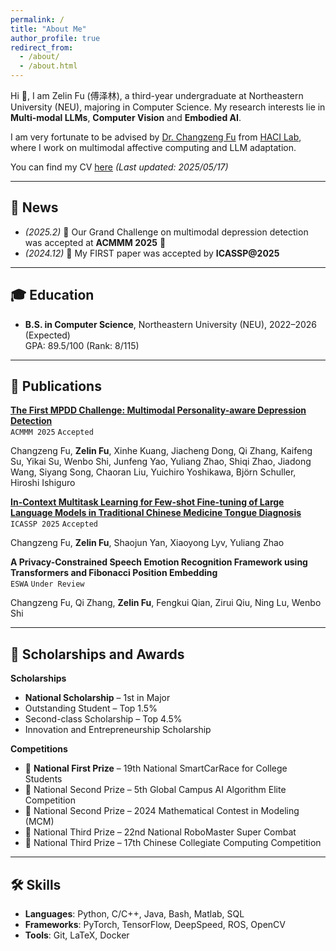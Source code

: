 ```yaml
---
permalink: /
title: "About Me"
author_profile: true
redirect_from: 
  - /about/
  - /about.html
---
```


Hi 👋, I am Zelin Fu (傅泽林), a third-year undergraduate at Northeastern University (NEU), majoring in Computer Science. My research interests lie in **Multi-modal LLMs**, **Computer Vision** and **Embodied AI**.

I am very fortunate to be advised by [Dr. Changzeng Fu](https://sstc.neuq.edu.cn/info/1131/2662.htm) from [HACI Lab](https://sstc.neuq.edu.cn/index.htm), where I work on multimodal affective computing and LLM adaptation.

You can find my CV [here](/assets/cv/zelin_fu_cv.pdf) *(Last updated: 2025/05/17)*

---

## 🌟 News

- _(2025.2)_ 🎉 Our Grand Challenge on multimodal depression detection was accepted at **ACMMM 2025** 🎉
- _(2024.12)_ 🎉 My FIRST paper was accepted by **ICASSP@2025** 

---

## 🎓 Education

- **B.S. in Computer Science**, Northeastern University (NEU), 2022–2026 (Expected)  
  GPA: 89.5/100 (Rank: 8/115)  

---
## 📄 Publications

**[The First MPDD Challenge: Multimodal Personality-aware Depression Detection](https://arxiv.org/abs/2505.10034)**  
`ACMMM 2025` `Accepted`  

Changzeng Fu, **Zelin Fu**, Xinhe Kuang, Jiacheng Dong, Qi Zhang, Kaifeng Su, Yikai Su, Wenbo Shi, Junfeng Yao, Yuliang Zhao, Shiqi Zhao, Jiadong Wang, Siyang Song, Chaoran Liu, Yuichiro Yoshikawa, Björn Schuller, Hiroshi Ishiguro  


**[In-Context Multitask Learning for Few-shot Fine-tuning of Large Language Models in Traditional Chinese Medicine Tongue Diagnosis](https://ieeexplore.ieee.org/document/10887764)**  
`ICASSP 2025` `Accepted`  

Changzeng Fu, **Zelin Fu**, Shaojun Yan, Xiaoyong Lyv, Yuliang Zhao  


**A Privacy-Constrained Speech Emotion Recognition Framework using Transformers and Fibonacci Position Embedding**  
`ESWA` `Under Review`

Changzeng Fu, Qi Zhang, **Zelin Fu**, Fengkui Qian, Zirui Qiu, Ning Lu, Wenbo Shi  

---

## 🏅 Scholarships and Awards

**Scholarships**
-  **National Scholarship** – 1st in Major
-  Outstanding Student – Top 1.5%
-  Second-class Scholarship – Top 4.5%
-  Innovation and Entrepreneurship Scholarship

**Competitions**
- 🥇 **National First Prize** – 19th National SmartCarRace for College Students
- 🥈 National Second Prize – 5th Global Campus AI Algorithm Elite Competition
- 🥈 National Second Prize – 2024 Mathematical Contest in Modeling (MCM)
- 🥉 National Third Prize – 22nd National RoboMaster Super Combat
- 🥉 National Third Prize – 17th Chinese Collegiate Computing Competition

---

## 🛠️ Skills

- **Languages**: Python, C/C++, Java, Bash, Matlab, SQL  
- **Frameworks**: PyTorch, TensorFlow, DeepSpeed, ROS, OpenCV  
- **Tools**: Git, LaTeX, Docker  

